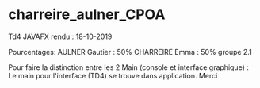 # charreire_aulner_CPOA

Td4 JAVAFX
rendu : 18-10-2019

Pourcentages: 
AULNER Gautier : 50%
CHARREIRE Emma : 50%
groupe 2.1

Pour faire la distinction entre les 2 Main (console et interface graphique) :
Le main pour l'interface (TD4) se trouve dans application.
Merci
